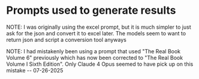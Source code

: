 # Prompts used to generate results

NOTE: I was originally using the excel prompt, but it is much simpler to just ask for the json and convert it to excel later. The models seem to want to return json and script a conversion tool anyways

NOTE: I had mistakenly been using a prompt that used "The Real Book Volume 6" previously which has now been corrected to "The Real Book Volume I Sixth Edition". Only Claude 4 Opus seemed to have pick up on this mistake -- 07-26-2025
